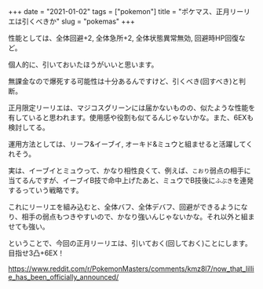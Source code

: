 +++
date = "2021-01-02"
tags = ["pokemon"]
title = "ポケマス、正月リーリエは引くべきか"
slug = "pokemas"
+++

性能としては、全体回避+2, 全体急所+2, 全体状態異常無効, 回避時HP回復など。

個人的に、引いておいたほうがいいと思います。

無課金なので爆死する可能性は十分あるんですけど、引くべき(回すべき)と判断。

正月限定リーリエは、マジコスグリーンには届かないものの、似たような性能を有していると思われます。使用感や役割も似てるんじゃないかな。また、6EXも検討してる。

運用方法としては、リーフ&イーブイ, オーキド&ミュウと組ませると活躍してくれそう。

実は、イーブイとミュウって、かなり相性良くて、例えば、`こおり`弱点の相手に当てるんですが、イーブイB技で命中上げたあと、ミュウでB技後に`ふぶき`を連発するっていう戦略です。

これにリーリエを組み込むと、全体バフ、全体デバフ、回避ができるようになり、相手の弱点もつきやすいので、かなり強いんじゃないかな。それ以外と組ませても強い。

ということで、今回の正月リーリエは、引いておく(回しておく)ことにします。目指せ3凸+6EX！

https://www.reddit.com/r/PokemonMasters/comments/kmz8l7/now_that_lillie_has_been_officially_announced/

